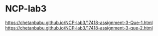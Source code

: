 # NCP-lab3
https://chetanbabu.github.io/NCP-lab3/17418-assignment-3-Que-1.html <br>
https://chetanbabu.github.io/NCP-lab3/17418-assignment-3-que-2.html

